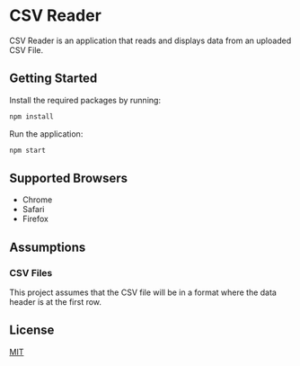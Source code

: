 # CSV Reader

CSV Reader is an application that reads and displays data from an uploaded CSV File.

## Getting Started

Install the required packages by running:
```bash
npm install
```
Run the application:
```bash
npm start
```

## Supported Browsers
- Chrome
- Safari
- Firefox

## Assumptions
### CSV Files
This project assumes that the CSV file will be in a format where the data header is at the first row.

## License
[MIT](https://choosealicense.com/licenses/mit/)